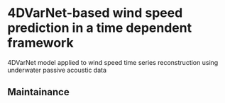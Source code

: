 # 4DVarNet-based wind speed prediction in a time dependent framework
4DVarNet model applied to wind speed time series reconstruction using underwater passive acoustic data

## Maintainance
